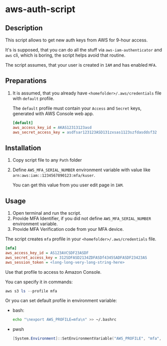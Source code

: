 # aws-auth-script

## Description

This script allows to get new auth keys from AWS for 9-hour access.

It's is supposed, that you can do all the stuff via `aws-iam-authenticator` and `aws` cli, which is boring, the script helps avoid that routine.

The script assumes, that your user is created in `IAM` and has enabled `MFA`.

## Preparations

1. It is assumed, that you already have `<homefolder>/.aws/credentials` file with `default` profile.

    The `default` profile must contain your `Access` and `Secret`  keys, generated with AWS Console web app.

    ```ini
    [default]
    aws_access_key_id = AKAS12313123asd
    aws_secret_access_key = asdfsar123123ASD131zxsas1123szfdasddsf32
    ```

## Installation

1. Copy script file to any `Path` folder
1. Define `AWS_MFA_SERIAL_NUMBER` environment variable with value like `arn:aws:iam::1234567890123:mfa/kuser`.

    You can get this value from you user edit page in `IAM`.

## Usage

1. Open terminal and run the script.
1. Provide MFA Identifier, if you did not define `AWS_MFA_SERIAL_NUMBER` environment variable.
1. Provide MFA Verification code from your MFA device.

The script creates `mfa` profile in your `<homefolder>/.aws/credentials` file.

```ini
[mfa]
aws_access_key_id = AS123AVCSDF23ASDF
aws_secret_access_key = 312SDFASD2134ZDFASDf4345SADFASDF23423AS
aws_session_token = <long-long-very-long-string-here>
```

Use that profile to access to Amazon Console.

You can specify it in commands:

```powershell
aws s3 ls --profile mfa
```

Or you can set default profile in environment variable:

* bash:

    ```bash
    echo "\nexport AWS_PROFILE=mfa\n" >> ~/.bashrc
    ```

* pwsh

    ```powershell
    [System.Environment]::SetEnvironmentVariable("AWS_PROFILE", "mfa", "User")
    ```
